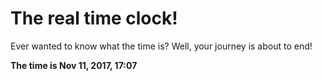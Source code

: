 # The real time clock!

Ever wanted to know what the time is? Well, your journey is about to end!

**The time is Nov 11, 2017, 17:07**
